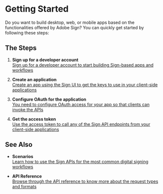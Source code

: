 # Getting Started

Do you want to build desktop, web, or mobile apps based on the functionalities offered by Adobe Sign? You can quickly get started by following these steps:

## The Steps

1. **Sign up for a developer account**  
[Sign up for a developer account to start building Sign-based apps and workflows](https://www.adobe.com/go/esign-dev-create)

2. **Create an application**  
[Create an app using the Sign UI to get the keys to use in your client-side applications](gstarted/create_app.md)

3. **Configure OAuth for the application**  
[You need to configure OAuth access for your app so that clients can invoke the APIs](gstarted/configure_oauth.md)

4. **Get the access token**  
[Use the access token to call any of the Sign API endpoints from your client-side applications](gstarted/get_access_token.md)

## See Also

- **Scenarios**  
[Learn how to use the Sign APIs for the most common digital signing workflows](scenarios.md)

- **API Reference**  
[Browse through the API reference to know more about the request types and formats](https://secure.adobesign.com/public/docs/restapi/v6)

